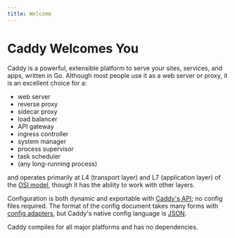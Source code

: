 ```yaml
---
title: Welcome
---
```


# Caddy Welcomes You

Caddy is a powerful, extensible platform to serve your sites, services, and apps, written in Go. Although most people use it as a web server or proxy, it is an excellent choice for a:

- web server
- reverse proxy
- sidecar proxy
- load balancer
- API gateway
- ingress controller
- system manager
- process supervisor
- task scheduler
- (any long-running process)

and operates primarily at L4 (transport layer) and L7 (application layer) of the [OSI model](https://en.wikipedia.org/wiki/OSI_model), though it has the ability to work with other layers.

Configuration is both dynamic and exportable with [Caddy's API](/docs/api); no config files required. The format of the config document takes many forms with [config adapters](/docs/config-adapters), but Caddy's native config language is [JSON](/docs/json/).

Caddy compiles for all major platforms and has no dependencies.

